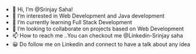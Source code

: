 - 👋 Hi, I’m @Srinjay Saha!
- 👀 I’m interested in Web Development and Java development
- 🌱 I’m currently learning Full Stack Development
- 💞️ I’m looking to collaborate on projects based on Web Development
- 📫 How to reach me ..You can checkout me @Linkedin-Srinjay saha
- 😀 Do follow me on Linkedin and connect to have a talk about any idea

<!---
Srinjay13/Srinjay13 is a ✨ special ✨ repository because its `README.md` (this file) appears on your GitHub profile.
You can click the Preview link to take a look at your changes.
--->
